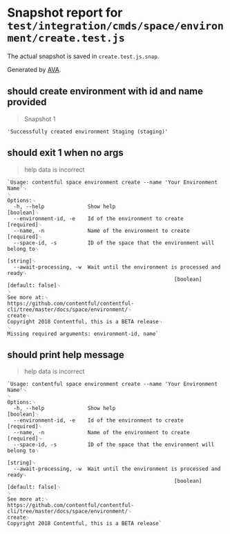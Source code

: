 # Snapshot report for `test/integration/cmds/space/environment/create.test.js`

The actual snapshot is saved in `create.test.js.snap`.

Generated by [AVA](https://ava.li).

## should create environment with id and name provided

> Snapshot 1

    'Successfully created environment Staging (staging)'

## should exit 1 when no args

> help data is incorrect

    `Usage: contentful space environment create --name 'Your Environment Name'␊
    ␊
    Options:␊
      -h, --help              Show help                                    [boolean]␊
      --environment-id, -e    Id of the environment to create             [required]␊
      --name, -n              Name of the environment to create           [required]␊
      --space-id, -s          ID of the space that the environment will belong to␊
                                                                            [string]␊
      --await-processing, -w  Wait until the environment is processed and ready␊
                                                          [boolean] [default: false]␊
    ␊
    See more at:␊
    https://github.com/contentful/contentful-cli/tree/master/docs/space/environment/␊
    create␊
    Copyright 2018 Contentful, this is a BETA release␊
    ␊
    Missing required arguments: environment-id, name`

## should print help message

> help data is incorrect

    `Usage: contentful space environment create --name 'Your Environment Name'␊
    ␊
    Options:␊
      -h, --help              Show help                                    [boolean]␊
      --environment-id, -e    Id of the environment to create             [required]␊
      --name, -n              Name of the environment to create           [required]␊
      --space-id, -s          ID of the space that the environment will belong to␊
                                                                            [string]␊
      --await-processing, -w  Wait until the environment is processed and ready␊
                                                          [boolean] [default: false]␊
    ␊
    See more at:␊
    https://github.com/contentful/contentful-cli/tree/master/docs/space/environment/␊
    create␊
    Copyright 2018 Contentful, this is a BETA release`
